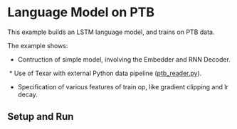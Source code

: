 # Language Model on PTB #

This example builds an LSTM language model, and trains on PTB data. 

The example shows:
  * Contruction of simple model, involving the Embedder and RNN Decoder.
  
  * Use of Texar with external Python data pipeline ([ptb_reader.py](https://github.com/ZhitingHu/txtgen/blob/master/examples/language_model_ptb/ptb_reader.py)).
  
  * Specification of various features of train op, like gradient clipping and lr decay.

## Setup and Run ##

